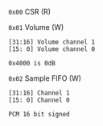 

`0x00` CSR (R)


`0x01` Volume (W)

	[31:16] Volume channel 1
	[15: 0] Volume channel 0

	0x4000 is 0dB


`0x02` Sample FIFO (W)

	[31:16] Channel 1
	[15: 0] Channel 0

	PCM 16 bit signed

